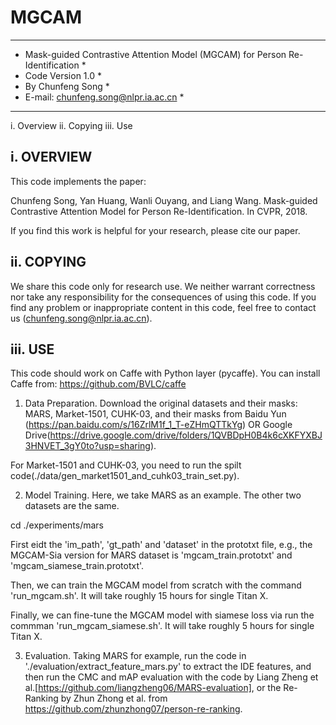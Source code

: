 # MGCAM
--------------------------------------------------------------------------------
* Mask-guided Contrastive Attention Model (MGCAM) for Person Re-Identification *
* Code Version 1.0                                                             *
* By Chunfeng Song                                                             *
* E-mail: chunfeng.song@nlpr.ia.ac.cn                                          *
---------------------------------------------------------------------------------

i.    Overview
ii.   Copying
iii.  Use

i. OVERVIEW
-----------------------------
This code implements the paper:

Chunfeng Song, Yan Huang, Wanli Ouyang, and Liang Wang. Mask-guided 
Contrastive Attention Model for Person Re-Identification. 
In CVPR, 2018.

If you find this work is helpful for your research, please cite our paper.

ii. COPYING
-----------------------------
We share this code only for research use. We neither warrant 
correctness nor take any responsibility for the consequences of 
using this code. If you find any problem or inappropriate content
in this code, feel free to contact us (chunfeng.song@nlpr.ia.ac.cn).

iii. USE
-----------------------------
This code should work on Caffe with Python layer (pycaffe). You can install Caffe from: https://github.com/BVLC/caffe

1) Data Preparation.
Download the original datasets and their masks: MARS, Market-1501, CUHK-03, and their masks from Baidu Yun (https://pan.baidu.com/s/16ZrlM1f_1_T-eZHmQTTkYg) OR Google Drive(https://drive.google.com/drive/folders/1QVBDpH0B4k6cXKFYXBJ3HNVET_3gY0to?usp=sharing).

For Market-1501 and CUHK-03, you need to run the spilt code(./data/gen_market1501_and_cuhk03_train_set.py).

2) Model Training.
Here, we take MARS as an example. The other two datasets are the same.

cd ./experiments/mars

First eidt the 'im_path', 'gt_path' and 'dataset' in the prototxt file, e.g., the MGCAM-Sia version for MARS dataset is 'mgcam_train.prototxt' and 'mgcam_siamese_train.prototxt'. 

Then, we can train the MGCAM model from scratch with the command 'run_mgcam.sh'. It will take roughly 15 hours for single Titan X.

Finally, we can fine-tune the MGCAM model with siamese loss via run the commman 'run_mgcam_siamese.sh'. It will take roughly 5 hours for single Titan X.

3) Evaluation.
Taking MARS for example, run the code in './evaluation/extract_feature_mars.py' to extract the IDE features, and then run the CMC and mAP evaluation with the code by Liang Zheng et al.[https://github.com/liangzheng06/MARS-evaluation], or the Re-Ranking by Zhun Zhong et al. from https://github.com/zhunzhong07/person-re-ranking.
